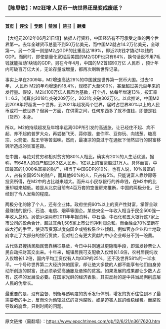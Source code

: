 ### 【陈思敏】：M2狂增 人民币一统世界还是变成废纸？

---

#### [首页](../../../..?n3617620) &nbsp;|&nbsp; [评论](../../../../../epoch-comment?n3617620) &nbsp;|&nbsp; [专题](../../../../../epoch-special?n3617620) &nbsp;|&nbsp; [禁闻](../../../../../epoch-news?n3617620) &nbsp;|&nbsp; [禁书](../../../../../books?n3617620) &nbsp;|&nbsp; [翻墙](https://github.com/gfw-breaker/nogfw/blob/master/README.md?n3617620)


<div class="post_content" id="artbody" itemprop="articleBody">
 <!-- article content begin -->
 <p>
  【大纪元2012年06月21日讯】依据人行资料，中国经济有不可承受之重的两个世界第一。去年全球货币总量不到50万亿美元，而中国M2就占14.2万亿美元，全球第一。另一个第一则是M2占GDP的比重高达189%，即近2块钱才撬动1块钱的GDP。而同时，即使是量化宽松后美国的M2/GDP也只有64%，换句话说不用7毛钱就能拉动1块钱的GDP。另在今年4月，中国的M2首超90万亿
  <ok href="https://www.epochtimes.com/gb/tag/%E4%BA%BA%E6%B0%91%E5%B8%81.html">
   人民币
  </ok>
  ，预计年内可破百万亿大关，无论存量或增量，都再次刷新世界记录。
 </p>
 <p>
  事实上早在2009年，M2增速高达29%的中国就是世界第一货币大国。过去10年，
  <ok href="https://www.epochtimes.com/gb/tag/%E4%BA%BA%E6%B0%91%E5%B8%81.html">
   人民币
  </ok>
  M2的年均增速约18.4%，规模扩大至500%，甚至超过美元百年来的发行量。假设，M2以100万亿人民币为基数，打个折，依每年增速13%，按汇率1：6.3，试算出2018年突破209万亿，2021年突破302万亿。以此推论，中国M2到2018年将超发一个世界，到2021年超发两个世界，届时占世界80%以上的人民币或将一统世界？但另一方面，在供需之间，任何东西多了就不值钱，即便是钱（货币）本身。
 </p>
 <p>
  所以，M2的持续超发及年增率远离GDP所引发的高通胀，让已经住不起、病不起、养不起的普罗大众，再尝猪飞天、蒜你狠、姜你军、豆你玩、向钱葱、糖高宗、火箭蛋、盐王爷等苦滋味。然而，最凄凉的莫过于在通胀下悄然进行的财富移转所造成的贫富差距。
 </p>
 <p>
  在中国，与绝对贫穷和相对贫穷的80%人相比，确实有20%的人生活优渥。据称，有648人的资产超过6.3亿人民币，1亿以上的富豪超过1万人。具体而言，中国最富的1,000名富豪的财产，相当于中国GDP的10%。也有人说，10%最富的人，占有全国95%的财产，而其他90%的人，只占有5%。只能说富人靠炒房等投资所得，在M2中的占比越来越大。而升斗小民存银行的养命钱，在M2中的比重却越来越低。若是从北京目前有4百万套的空置房来推断，中国的两极分化，已经到了令人发紫的程度。
 </p>
 <p>
  两极分化的除了个人，还有企业体。政府坐拥60%以上的资产性财富，掌管全球最赚钱的银行、石油、电信、烟草等国企。某些央企一年收入相当于民企500强一年收入总和。另依沪深两市2011年年报资料，中石油、中石化和五大银行这7家上市公司的盈余合计，超过其余1,505家上市公司净利润总和。而金融业70%垄断在四大行的手里，使货币资源过度向国企或特权系企业倾斜。例如官办企业和土地政府拿走了大部分的银行贷款，但对社会有更大贡献的中小企业却分不到一碗羹。
 </p>
 <p>
  古代昏君搜括民脂民膏靠横征暴敛，今日中共则通过更隐晦手段，即滥发钞票让人民自动把财富交出来。十年来，城镇居民可支配收入仅增长1.6倍，农村居民纯收入仅增长1.2倍，国内平均工资仅有人均GDP的25%，还不及世界58%的一半水平。一个号称世界第二大经济体的国家，却让绝大多数的人都不能享有他们自身劳动所创造的财富，还必须承受高通胀及悬殊的贫富。如果发展的成果都让少数人占有，这样的发展没必要。在国家光鲜的经济表象，其实反射的是中共当局剥削底层人民的伪增长。
 </p>
 <p>
  最重要的是，没有监督、制衡与透明度的货币发行体制，增发的货币往往到不了最需要者的手上，反而沦为动辄过亿的贪污腐败，或是迫害人民的维稳经费。而腐败导致的崩盘，只剩时间的问题。
 </p>
 <!-- article content end -->
 <div id="below_article_ad">
 </div>
</div>


---

原文链接（需翻墙）：https://www.epochtimes.com/gb/12/6/21/n3617620.htm